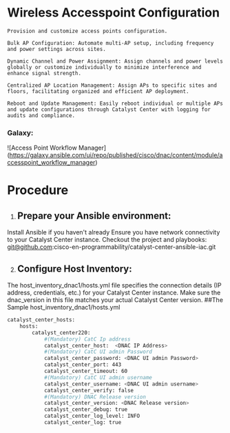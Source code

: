 # Wireless Accesspoint Configuration
    Provision and customize access points configuration.​

    Bulk AP Configuration: Automate multi-AP setup, including frequency and power settings across sites.​

    Dynamic Channel and Power Assignment: Assign channels and power levels globally or customize individually to minimize interference and enhance signal strength.​

    Centralized AP Location Management: Assign APs to specific sites and floors, facilitating organized and efficient AP deployment.​

    Reboot and Update Management: Easily reboot individual or multiple APs and update configurations through Catalyst Center with logging for audits and compliance.
### Galaxy: 
![Access Point Workflow Manager]​(https://galaxy.ansible.com/ui/repo/published/cisco/dnac/content/module/accesspoint_workflow_manager)

# Procedure
1. ## Prepare your Ansible environment:

Install Ansible if you haven't already
Ensure you have network connectivity to your Catalyst Center instance.
Checkout the project and playbooks: git@github.com:cisco-en-programmability/catalyst-center-ansible-iac.git

2. ## Configure Host Inventory:

The host_inventory_dnac1/hosts.yml file specifies the connection details (IP address, credentials, etc.) for your Catalyst Center instance.
Make sure the dnac_version in this file matches your actual Catalyst Center version.
##The Sample host_inventory_dnac1/hosts.yml

```bash
catalyst_center_hosts:
    hosts:
        catalyst_center220:
            #(Mandatory) CatC Ip address
            catalyst_center_host:  <DNAC IP Address>
            #(Mandatory) CatC UI admin Password
            catalyst_center_password: <DNAC UI admin Password>
            catalyst_center_port: 443
            catalyst_center_timeout: 60
            #(Mandatory) CatC UI admin username
            catalyst_center_username: <DNAC UI admin username> 
            catalyst_center_verify: false
            #(Mandatory) DNAC Release version
            catalyst_center_version: <DNAC Release version>
            catalyst_center_debug: true
            catalyst_center_log_level: INFO
            catalyst_center_log: true
```
